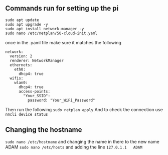 #

## Commands run for setting up the pi
```
sudo apt update 
sudo apt upgrade -y
sudo apt install network-manager -y
sudo nano /etc/netplan/50-cloud-init.yaml
```
once in the .yaml file make sure it matches the following
```
network:
  version: 2
  renderer: NetworkManager
  ethernets:
    eth0:
      dhcp4: true
  wifis:
    wlan0:
      dhcp4: true
      access-points:
        "Your_SSID":
          password: "Your_WiFi_Password"
```
Then run the following
```sudo netplan apply```
And to check the connection use ```nmcli device status```

## Changing the hostname
```sudo nano /etc/hostname``` and changing the name in there to the new name ADAM
```sudo nano /etc/hosts``` and adding the line ```127.0.1.1   ADAM```
